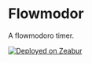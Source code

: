 # Flowmodor

A flowmodoro timer.

[![Deployed on Zeabur](https://zeabur.com/deployed-on-zeabur-dark.svg)](https://zeabur.com?referralCode=m4xshen&utm_source=m4xshen)
